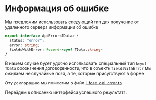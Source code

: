 # Информация об ошибке

Мы предложим использовать следующий тип для получение от удаленного сервера информации об ошибке

```ts
export interface ApiError<TData> {
  status: "error";
  error: string;
  fieldsWithError: Record<keyof TData,string>
}
```

В нашем случае будет удобно использовать специальный тип `keyof TData` обозначения договоренности, что в объекте `fieldsWithError` мы ожидаем не случайные поля, а те, которые присутствуют в форме

Эту декларацию мы поместим в файл [i-face-api-error.ts](https://codesandbox.io/s/step-1-demo-4-3-yhbcm?file=/src/i-face-api-error.ts)

Перейдем к описанию интерфейса успешного результата.
